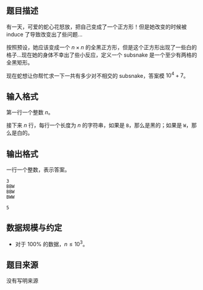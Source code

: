 ## 题目描述

有一天，可爱的蛇心花怒放，把自己变成了一个正方形！但是她改变的时候被 induce 了导致改变出了些问题...

按照预设，她应该变成一个 $n \times n$ 的全黑正方形，但是这个正方形出现了一些白的格子...现在她的身体不幸出了些小反应，定义一个 subsnake 是一个至少有两格的全黑矩形。

现在蛇想让你帮忙求一下一共有多少对不相交的 subsnake，答案模 $10^4 + 7$。

## 输入格式

第一行一个整数 $n$。

接下来 $n$ 行，每行一个长度为 $n$ 的字符串，如果是 `B`，那么是黑的；如果是 `W`，那么是白的。

## 输出格式

一行一个整数，表示答案。

```input1
3
BBW
BBW
BWW
```

```output1
5
```

## 数据规模与约定

* 对于 $100\%$ 的数据，$n \leq 10^3$。

## 题目来源

没有写明来源
